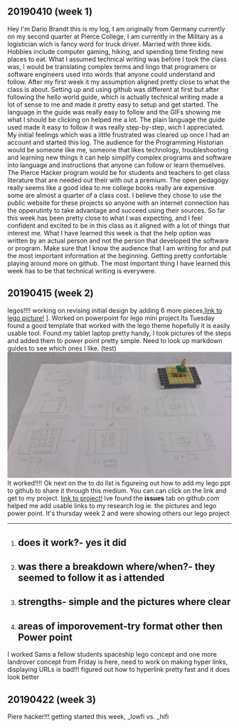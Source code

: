 ## 20190410 (week 1)

Hey I'm Dario Brandt this is my log, I am originally from Germany currently on my second quarter at Pierce College, I am currently in the Military as a logistician wich is fancy word for truck driver. Married with three kids. Hobbies include computer gaming, hiking, and spending time finding new places to eat.
What I assumed technical writing was before I took the class was, I would be translating complex terms and lingo that programers or software engineers used into words that anyone could understand and follow. After my first week it my assumption aligned pretty close to what the class is about.
Setting up and using github was different at first but after following the hello world guide, which is actually technical writing made a lot of sense to me and made it pretty easy to setup and get started. The language in the guide was really easy to follow and the GIFs showing me what I should be clicking on helped me a lot. The plain language the guide used made it easy to follow it was really step-by-step, wich I appreciated. My initial feelings which was a little frustrated was cleared up once I had an account and started this log.
The audience for the Programming Historian would be someone like me, someone that likes technology, troubleshooting and learning new things it can help simplify complex programs and software into language and instructions that anyone can follow or learn themselves. The Pierce Hacker program would be for students and teachers to get class literature that are needed out their with out a premium. The open pedagogy really seems like a good idea to me college books really are expensive some are almost a quarter of a class cost. I believe they chose to use the public website for these projects so anyone with an internet connection has the opperutinty to take advantage and succeed using their sources.
So far this week has been pretty close to what I was expecting, and I feel confident and excited to be in this class as it aligned with a lot of things that interest me. What I have learned this week is that the help option was written by an actual person and not the person that developed the software or program. Make sure that I know the audience that I am writing for and put the most important information at the beginning. Getting pretty confortable playing around more on github. The most important thing I have learned this week has to be that technical writing is everywere. 

## 20190415 (week 2)

legos!!!! working on revising initial design by adding 6 more pieces,[link to lego picture!](https://github.com/TTraum/research-log-/blob/weekly-log/lego%20project1.jpg)
]. Worked on powerpoint for lego mini project.Its Tuesday found a good template that worked with the lego theme hopefully it is easily usable tool. Found my tablet laptop pretty handy, I took pictures of the steps and added them to power point pretty simple. Need to look up markdown guides to see which ones I like.
(test)![](https://github.com/TTraum/research-log-/blob/weekly-log/lego%20project1.jpg)
It worked!!!!
Ok next on the to do list is figureing out how to add my lego ppt to github to share it through this medium. You can can click on the link and get to my project.
[link to project!](https://github.com/TTraum/research-log-/blob/weekly-log/lego%20project-Brandt.pptx)
Ive found the **issues** tab on github.com helped me add usable links to my research log ie. the pictures and lego power point.
It's thursday week 2 and were showing others our lego project
* * * 
1. ## does it work?- yes it did 
2. ## was there a breakdown where/when?- they seemed to follow it as i attended 
3. ## strengths- simple and the pictures where clear
4. ## areas of imporovement-try format other then Power point
I worked Sams a fellow students spaceship lego concept and one more landrover concept from 
Friday is here, need to work on making hyper links, displaying URLs is bad!!! figured out how to hyperlink pretty fast and it does look better 
##  20190422 (week 3)
Piere hacker!!! getting started this week, _lowfi vs. _hifi

